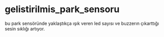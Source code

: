 # gelistirilmis_park_sensoru

bu park sensöründe yaklaştıkça ışık veren led sayısı ve buzzerın çıkarttığı sesin sıklığı artıyor.
